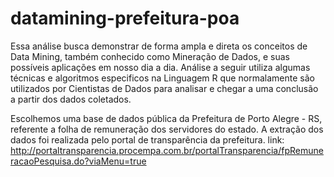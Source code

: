 # datamining-prefeitura-poa

Essa análise busca demonstrar de forma ampla e direta os conceitos de Data Mining, também conhecido como Mineração de Dados, e suas possíveis aplicações em nosso dia a dia. Análise a seguir utiliza algumas técnicas e algoritmos especificos na Linguagem R que normalamente são utilizados por Cientistas de Dados para analisar e chegar a uma conclusão a partir dos dados coletados.

Escolhemos uma base de dados pública da Prefeitura de Porto Alegre - RS, referente a folha de remuneração dos servidores do estado. A extração dos dados foi realizada pelo portal de transparência da prefeitura. link: http://portaltransparencia.procempa.com.br/portalTransparencia/fpRemuneracaoPesquisa.do?viaMenu=true
